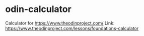# odin-calculator

Calculator for https://www.theodinproject.com/ Link: https://www.theodinproject.com/lessons/foundations-calculator

